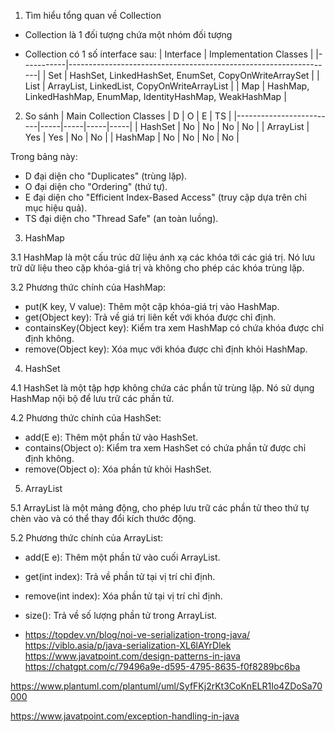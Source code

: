 1. Tìm hiểu tổng quan về Collection

- Collection là 1 đối tượng chứa một nhóm đối tượng

- Collection có 1 số interface sau:
  | Interface | Implementation Classes |
  |-----------|------------------------------------------------------------------|
  | Set | HashSet, LinkedHashSet, EnumSet, CopyOnWriteArraySet |
  | List | ArrayList, LinkedList, CopyOnWriteArrayList |
  | Map | HashMap, LinkedHashMap, EnumMap, IdentityHashMap, WeakHashMap |

2. So sánh
   | Main Collection Classes | D | O | E | TS |
   |-------------------------|-----|-----|-----|-----|
   | HashSet | No | No | No | No |
   | ArrayList | Yes | Yes | No | No |
   | HashMap | No | No | No | No |

Trong bảng này:

- D đại diện cho "Duplicates" (trùng lặp).
- O đại diện cho "Ordering" (thứ tự).
- E đại diện cho "Efficient Index-Based Access" (truy cập dựa trên chỉ mục hiệu quả).
- TS đại diện cho "Thread Safe" (an toàn luồng).

3. HashMap

3.1 HashMap là một cấu trúc dữ liệu ánh xạ các khóa tới các giá trị. Nó lưu trữ dữ liệu theo cặp khóa-giá trị và không cho phép các khóa trùng lặp.

3.2 Phương thức chính của HashMap:

- put(K key, V value): Thêm một cặp khóa-giá trị vào HashMap.
- get(Object key): Trả về giá trị liên kết với khóa được chỉ định.
- containsKey(Object key): Kiểm tra xem HashMap có chứa khóa được chỉ định không.
- remove(Object key): Xóa mục với khóa được chỉ định khỏi HashMap.

4. HashSet

4.1 HashSet là một tập hợp không chứa các phần tử trùng lặp. Nó sử dụng HashMap nội bộ để lưu trữ các phần tử.

4.2 Phương thức chính của HashSet:

- add(E e): Thêm một phần tử vào HashSet.
- contains(Object o): Kiểm tra xem HashSet có chứa phần tử được chỉ định không.
- remove(Object o): Xóa phần tử khỏi HashSet.

5. ArrayList

5.1 ArrayList là một mảng động, cho phép lưu trữ các phần tử theo thứ tự chèn vào và có thể thay đổi kích thước động.

5.2 Phương thức chính của ArrayList:

- add(E e): Thêm một phần tử vào cuối ArrayList.
- get(int index): Trả về phần tử tại vị trí chỉ định.
- remove(int index): Xóa phần tử tại vị trí chỉ định.
- size(): Trả về số lượng phần tử trong ArrayList.

- https://topdev.vn/blog/noi-ve-serialization-trong-java/
  https://viblo.asia/p/java-serialization-XL6lAYrDlek
  https://www.javatpoint.com/design-patterns-in-java
  https://chatgpt.com/c/79496a9e-d595-4795-8635-f0f8289bc6ba

https://www.plantuml.com/plantuml/uml/SyfFKj2rKt3CoKnELR1Io4ZDoSa70000

https://www.javatpoint.com/exception-handling-in-java
